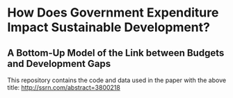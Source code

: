 # How Does Government Expenditure Impact Sustainable Development?
## A Bottom-Up Model of the Link between Budgets and Development Gaps


This repository contains the code and data used in the paper with the above title: http://ssrn.com/abstract=3800218

